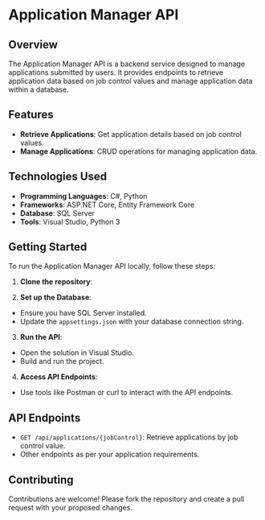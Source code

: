 # Application Manager API

## Overview

The Application Manager API is a backend service designed to manage applications submitted by users. It provides endpoints to retrieve application data based on job control values and manage application data within a database.

## Features

- **Retrieve Applications**: Get application details based on job control values.
- **Manage Applications**: CRUD operations for managing application data.

## Technologies Used

- **Programming Languages**: C#, Python
- **Frameworks**: ASP.NET Core, Entity Framework Core
- **Database**: SQL Server
- **Tools**: Visual Studio, Python 3

## Getting Started

To run the Application Manager API locally, follow these steps:

1. **Clone the repository**:

2. **Set up the Database**:
- Ensure you have SQL Server installed.
- Update the `appsettings.json` with your database connection string.

3. **Run the API**:
- Open the solution in Visual Studio.
- Build and run the project.

4. **Access API Endpoints**:
- Use tools like Postman or curl to interact with the API endpoints.

## API Endpoints

- `GET /api/applications/{jobControl}`: Retrieve applications by job control value.
- Other endpoints as per your application requirements.

## Contributing

Contributions are welcome! Please fork the repository and create a pull request with your proposed changes.
